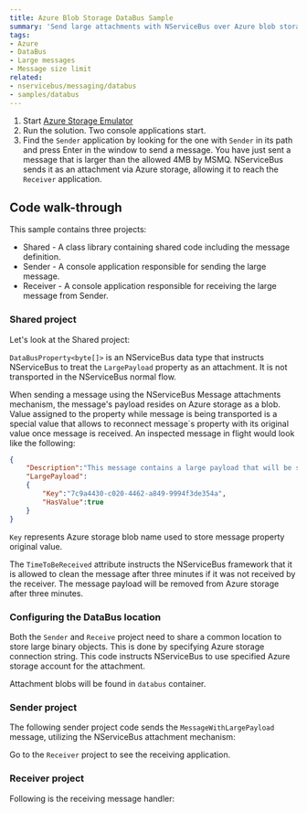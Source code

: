 ```yaml
---
title: Azure Blob Storage DataBus Sample
summary: 'Send large attachments with NServiceBus over Azure blob storage.'
tags:
- Azure
- DataBus
- Large messages
- Message size limit
related:
- nservicebus/messaging/databus
- samples/databus
---
```


 1. Start [Azure Storage Emulator](https://azure.microsoft.com/en-us/documentation/articles/storage-use-emulator/)
 1. Run the solution. Two console applications start.
 1. Find the `Sender` application by looking for the one with `Sender` in its path and press Enter in the window to send a message. You have just sent a message that is larger than the allowed 4MB by MSMQ. NServiceBus sends it as an attachment via Azure storage, allowing it to reach the `Receiver` application.
 
## Code walk-through

This sample contains three projects: 

 * Shared - A class library containing shared code including the message definition.
 * Sender - A console application responsible for sending the large message.
 * Receiver - A console application responsible for receiving the large message from Sender.

### Shared project
 
Let's look at the Shared project:

<!-- import MessageWithLargePayload -->

`DataBusProperty<byte[]>` is an NServiceBus data type that instructs NServiceBus to treat the `LargePayload` property as an attachment. It is not transported in the NServiceBus normal flow.

When sending a message using the NServiceBus Message attachments mechanism, the message's payload resides on Azure storage as a blob. Value assigned to the property while message is being transported is a special value that allows to reconnect message`s property with its original value once message is received. An inspected message in flight would look like the following:


```json
{
	"Description":"This message contains a large payload that will be sent on the Azure data bus",
	"LargePayload":
	{
		"Key":"7c9a4430-c020-4462-a849-9994f3de354a",
		"HasValue":true
	}
}
```

`Key` represents Azure storage blob name used to store message property original value.

The `TimeToBeReceived` attribute instructs the NServiceBus framework that it is allowed to clean the message after three minutes if it was not received by the receiver. The message payload will be removed from Azure storage after three minutes.

### Configuring the DataBus location

Both the `Sender` and `Receive` project need to share a common location to store large binary objects. This is done by specifying Azure storage connection string. This code instructs NServiceBus to use specified Azure storage account for the attachment. 

<!-- import ConfiguringDataBusLocation -->

Attachment blobs will be found in `databus` container.
 
### Sender project

The following sender project code sends the `MessageWithLargePayload `message, utilizing the NServiceBus attachment mechanism:

<!-- import SendMessageLargePayload -->

Go to the `Receiver` project to see the receiving application.

### Receiver project

Following is the receiving message handler:

<!-- import MessageWithLargePayloadHandler --> 

